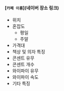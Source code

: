 #### [`카페 이름`](네이버 장소 링크)

- 위치
- 혼잡도
  - 평일
  - 주말
- 가격대
- 책상 및 의자 특징
- 콘센트 유무
- 콘센트 개수
- 와이파이 유무
- 와이파이 속도
- 기타 특징
